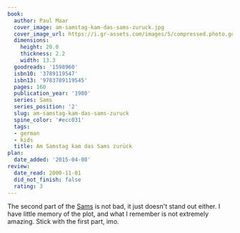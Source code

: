 ```yaml
---
book:
  author: Paul Maar
  cover_image: am-samstag-kam-das-sams-zuruck.jpg
  cover_image_url: https://i.gr-assets.com/images/S/compressed.photo.goodreads.com/books/1382614776l/1598960._SX98_.jpg
  dimensions:
    height: 20.0
    thickness: 2.2
    width: 13.3
  goodreads: '1598960'
  isbn10: '3789119547'
  isbn13: '9783789119545'
  pages: 160
  publication_year: '1980'
  series: Sams
  series_position: '2'
  slug: am-samstag-kam-das-sams-zuruck
  spine_color: '#ecc031'
  tags:
  - german
  - kids
  title: Am Samstag kam das Sams zurück
plan:
  date_added: '2015-04-08'
review:
  date_read: 2000-11-01
  did_not_finish: false
  rating: 3
---
```


The second part of the [Sams](https://books.rixx.de/reviews/2000/eine-woche-voller-samstage) is not bad, it just doesn't
stand out either. I have little memory of the plot, and what I remember is not extremely amazing. Stick with the first
part, imo.
